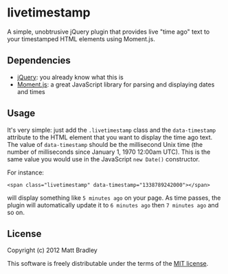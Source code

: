 livetimestamp
=============

A simple, unobtrusive jQuery plugin that provides live "time ago" text to
your timestamped HTML elements using Moment.js. 

Dependencies
------------

* [jQuery](http://jquery.com): you already know what this is
* [Moment.js](http://momentjs.com): a great JavaScript library for parsing
  and displaying dates and times

Usage
-----

It's very simple: just add the `.livetimestamp` class and the `data-timestamp`
attribute to the HTML element that you want to display the time ago text. The
value of `data-timestamp` should be the millisecond Unix time (the number of
milliseconds since January 1, 1970 12:00am UTC). This is the same value you
would use in the JavaScript `new Date()` constructor.

For instance:

    <span class="livetimestamp" data-timestamp="1338789242000"></span>

will display something like `5 minutes ago` on your page. As time passes, the
plugin will automatically update it to `6 minutes ago` then `7 minutes ago` and
so on.

License
-------

Copyright (c) 2012 Matt Bradley

This software is freely distributable under the terms of the
[MIT license](http://www.opensource.org/licenses/MIT).
